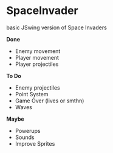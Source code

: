 # SpaceInvader
basic JSwing version of Space Invaders

**Done**
- Enemy movement
- Player movement
- Player projectiles

**To Do**
- Enemy projectiles
- Point System
- Game Over (lives or smthn)
- Waves

**Maybe**
- Powerups
- Sounds
- Improve Sprites
